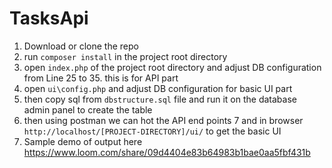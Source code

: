 # TasksApi
1. Download or clone the repo
2. run `composer install` in the project root directory
3. open `index.php` of the project root directory and adjust DB configuration from Line 25 to 35. this is for API part
4. open `ui\config.php` and adjust DB configuration for basic UI part
5. then copy sql from `dbstructure.sql` file and run it on the database admin panel to create the table
6. then using postman we can hot the API end points
7 and in browser `http://localhost/[PROJECT-DIRECTORY]/ui/` to get the basic UI
8. Sample demo of output here https://www.loom.com/share/09d4404e83b64983b1bae0aa5fbf431b
